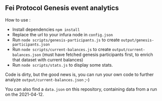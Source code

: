 ## Fei Protocol Genesis event analytics
How to use :
- Install dependencies `npm install`
- Replace the url to your infura node in `config.json`
- Run `node scripts/genesis-participants.js` to create `output/genesis-participants.json`
- Run `node scripts/current-balances.js` to create `output/current-balances.json` (must have fetched genesis participants first, to enrich that dataset with current balances)
- Run `node scripts/stats.js` to display some stats.

Code is dirty, but the good news is, you can run your own code to further analyze `output/current-balances.json` ;-)

You can also find a `data.json` on this repository, containing data from a run on the 2021-04-12.
